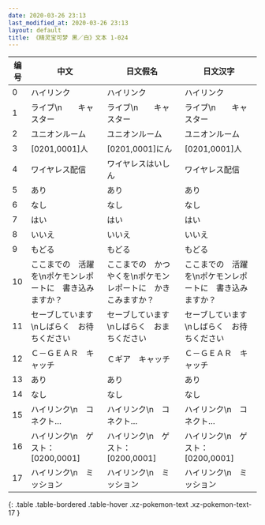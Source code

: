 ```yaml
---
date: 2020-03-26 23:13
last_modified_at: 2020-03-26 23:13
layout: default
title: 《精灵宝可梦 黑／白》文本 1-024
---
```

| 编号 | 中文 | 日文假名 | 日文汉字 |
| ---- | ---- | ---- | --- |
| 0 | ハイリンク | ハイリンク | ハイリンク |
| 1 | ライブ\n　　キャスター | ライブ\n　　キャスター | ライブ\n　　キャスター |
| 2 | ユニオンルーム | ユニオンルーム | ユニオンルーム |
| 3 | [0201,0001]人 | [0201,0001]にん | [0201,0001]人 |
| 4 | ワイヤレス配信 | ワイヤレスはいしん | ワイヤレス配信 |
| 5 | あり | あり | あり |
| 6 | なし | なし | なし |
| 7 | はい | はい | はい |
| 8 | いいえ | いいえ | いいえ |
| 9 | もどる | もどる | もどる |
| 10 | ここまでの　活躍を\nポケモンレポートに　書き込みますか？ | ここまでの　かつやくを\nポケモンレポートに　かきこみますか？ | ここまでの　活躍を\nポケモンレポートに　書き込みますか？ |
| 11 | セーブしています\nしばらく　お待ちください | セーブしています\nしばらく　おまちください | セーブしています\nしばらく　お待ちください |
| 12 | Ｃ－ＧＥＡＲ　キャッチ | Ｃギア　キャッチ | Ｃ－ＧＥＡＲ　キャッチ |
| 13 | あり | あり | あり |
| 14 | なし | なし | なし |
| 15 | ハイリンク\n　コネクト… | ハイリンク\n　コネクト… | ハイリンク\n　コネクト… |
| 16 | ハイリンク\n　ゲスト：[0200,0001] | ハイリンク\n　ゲスト：[0200,0001] | ハイリンク\n　ゲスト：[0200,0001] |
| 17 | ハイリンク\n　ミッション | ハイリンク\n　ミッション | ハイリンク\n　ミッション |
{: .table .table-bordered .table-hover .xz-pokemon-text .xz-pokemon-text-17 }